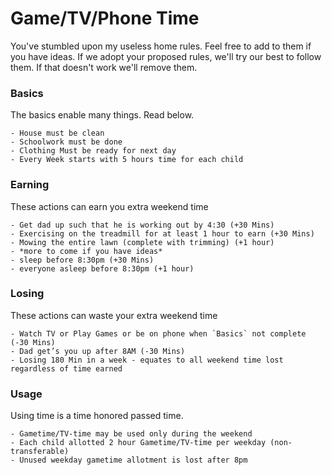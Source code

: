 # Game/TV/Phone Time

You've stumbled upon my useless home rules. Feel free to add to them if you have ideas.  If we 
adopt your proposed rules, we'll try our best to follow them. If that doesn't work we'll remove them.

### Basics
The basics enable many things. Read below.
    
    - House must be clean
    - Schoolwork must be done
    - Clothing Must be ready for next day
    - Every Week starts with 5 hours time for each child

### Earning
These actions can earn you extra weekend time
    
    - Get dad up such that he is working out by 4:30 (+30 Mins)
    - Exercising on the treadmill for at least 1 hour to earn (+30 Mins)
    - Mowing the entire lawn (complete with trimming) (+1 hour)
    - *more to come if you have ideas*
    - sleep before 8:30pm (+30 Mins)
    - everyone asleep before 8:30pm (+1 hour)

### Losing
These actions can waste your extra weekend time
    
    - Watch TV or Play Games or be on phone when `Basics` not complete (-30 Mins)
    - Dad get’s you up after 8AM (-30 Mins)
    - Losing 180 Min in a week - equates to all weekend time lost regardless of time earned

### Usage
Using time is a time honored passed time.

    - Gametime/TV-time may be used only during the weekend
    - Each child allotted 2 hour Gametime/TV-time per weekday (non-transferable)
    - Unused weekday gametime allotment is lost after 8pm
